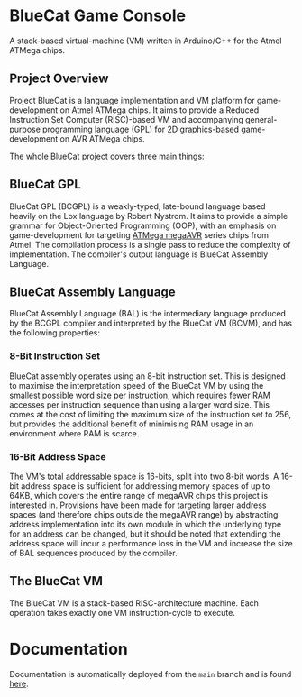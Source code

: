 # BlueCat Game Console
A stack-based virtual-machine (VM) written in Arduino/C++ for the Atmel ATMega chips.

## Project Overview 
Project BlueCat is a language implementation and VM platform for game-development on Atmel ATMega chips. It aims to provide a Reduced Instruction Set Computer (RISC)-based VM and accompanying general-purpose programming language (GPL) for 2D graphics-based game-development on AVR ATMega chips.

The whole BlueCat project covers three main things:
## BlueCat GPL
BlueCat GPL (BCGPL) is a weakly-typed, late-bound language based heavily on the Lox language by Robert Nystrom. It aims to provide a simple grammar for Object-Oriented Programming (OOP), with an emphasis on game-development for targeting [ATMega megaAVR](https://en.wikipedia.org/wiki/AVR_microcontrollers#:~:text=megaAVR%20%E2%80%93%20the%20ATmega%20series) series chips from Atmel. The compilation process is a single pass to reduce the complexity of implementation. The compiler's output language is BlueCat Assembly Language.

## BlueCat Assembly Language
BlueCat Assembly Language (BAL) is the intermediary language produced by the BCGPL compiler and interpreted by the BlueCat VM (BCVM), and has the following properties:
### 8-Bit Instruction Set
BlueCat assembly operates using an 8-bit instruction set. This is designed to maximise the interpretation speed of the BlueCat VM by using the smallest possible word size per instruction, which requires fewer RAM accesses per instruction sequence than using a larger word size. This comes at the cost of limiting the maximum size of the instruction set to 256, but provides the additional benefit of minimising RAM usage in an environment where RAM is scarce.
### 16-Bit Address Space
The VM's total addressable space is 16-bits, split into two 8-bit words. A 16-bit address space is sufficient for addressing memory spaces of up to 64KB, which covers the entire range of megaAVR chips this project is interested in. Provisions have been made for targeting larger address spaces (and therefore chips outside the megaAVR range) by abstracting address implementation into its own module in which the underlying type for an address can be changed, but it should be noted that extending the address space will incur a performance loss in the VM and increase the size of BAL sequences produced by the compiler.

## The BlueCat VM
The BlueCat VM is a stack-based RISC-architecture machine. Each operation takes exactly one VM instruction-cycle to execute. 

# Documentation
Documentation is automatically deployed from the ```main``` branch and is found <a href="https://brynmckerracher.github.io/ATMega-BlueCat/">here</a>.
